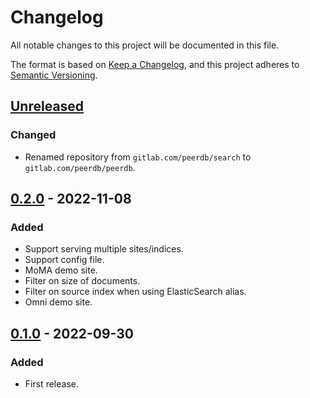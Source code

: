 # Changelog

All notable changes to this project will be documented in this file.

The format is based on [Keep a Changelog](https://keepachangelog.com/en/1.0.0/),
and this project adheres to [Semantic Versioning](https://semver.org/spec/v2.0.0.html).

## [Unreleased]

### Changed

- Renamed repository from `gitlab.com/peerdb/search` to `gitlab.com/peerdb/peerdb`.

## [0.2.0] - 2022-11-08

### Added

- Support serving multiple sites/indices.
- Support config file.
- MoMA demo site.
- Filter on size of documents.
- Filter on source index when using ElasticSearch alias.
- Omni demo site.

## [0.1.0] - 2022-09-30

### Added

- First release.

[unreleased]: https://gitlab.com/peerdb/search/-/compare/v0.2.0...main
[0.2.0]: https://gitlab.com/peerdb/search/-/compare/v0.1.0...v0.2.0
[0.1.0]: https://gitlab.com/peerdb/search/-/tags/v0.1.0

<!-- markdownlint-disable-file MD024 -->

